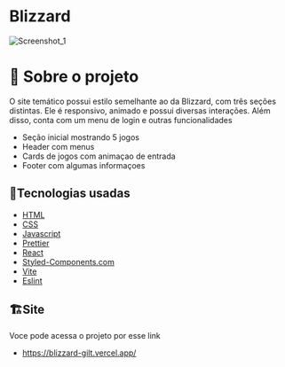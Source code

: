 # Blizzard
![Screenshot_1](https://user-images.githubusercontent.com/74790193/214060442-5e093262-59e7-467a-92fd-0152941cd9ab.png)
# 📖 Sobre o projeto
O site temático possui estilo semelhante ao da Blizzard, com três seções distintas. Ele é responsivo, animado e possui diversas interações. Além disso, conta com um menu de login e outras funcionalidades
- Seção inicial mostrando 5 jogos
- Header com menus
- Cards de jogos com animaçao de entrada 
- Footer com algumas informaçoes

## 🔧Tecnologias usadas

- [HTML](https://developer.mozilla.org/pt-BR/docs/Web/HTML)
- [CSS](https://developer.mozilla.org/pt-BR/docs/Web/CSS)
- [Javascript](https://developer.mozilla.org/pt-BR/docs/Web/JavaScript)
- [Prettier](https://prettier.io/)
- [React](https://pt-br.reactjs.org/)
- [Styled-Components.com](https://styled-components.com/)
- [Vite](https://vitejs.dev/)
- [Eslint](https://eslint.org/)
 ## 🏗️Site
 Voce pode acessa o projeto por esse link
 - https://blizzard-gilt.vercel.app/

